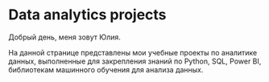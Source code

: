 # Data analytics projects
Добрый день, меня зовут Юлия.

На данной странице представлены мои учебные проекты по аналитике данных, выполненные для закрепления знаний по Python, SQL, Power BI, библиотекам машинного обучения для анализа данных.
